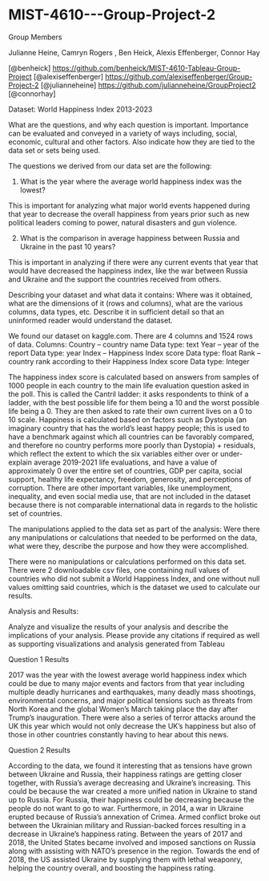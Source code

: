 # MIST-4610---Group-Project-2
Group Members

Julianne Heine, Camryn Rogers , Ben Heick, Alexis Effenberger, Connor Hay

[@benheick] https://github.com/benheick/MIST-4610-Tableau-Group-Project
[@alexiseffenberger] https://github.com/alexiseffenberger/Group-Project-2
[@julianneheine] https://github.com/julianneheine/GroupProject2
[@connorhay] 

Dataset: World Happiness Index 2013-2023

What are the questions, and why each question is important. Importance can be evaluated and conveyed in a variety of ways including, social, economic, cultural and other factors. Also indicate how they are tied to the data set or sets being used.

The questions we derived from our data set are the following:
1. What is the year where the average world happiness index was the lowest?

This is important for analyzing what major world events happened during that year to decrease the overall happiness from years prior such as new political leaders coming to power, natural disasters and gun violence.

2. What is the comparison in average happiness between Russia and Ukraine in the past 10 years?

This is important in analyzing if there were any current events that year that would have decreased the happiness index, like the war between Russia and Ukraine and the support the countries received from others.

Describing your dataset and what data it contains: Where was it obtained, what are the dimensions of it (rows and columns), what are the various columns, data types, etc. Describe it in sufficient detail so that an uninformed reader would understand the dataset.

We found our dataset on kaggle.com. There are 4 columns and 1524 rows of data.
Columns: Country – country name
  Data type: text
Year – year of the report
  Data type: year
Index – Happiness Index score
  Data type: float
Rank – country rank according to their Happiness Index score
  Data type: Integer

The happiness index score is calculated based on answers from samples of 1000 people in each country to the main life evaluation question asked in the poll. This is called the Cantril ladder: it asks respondents to think of a ladder, with the best possible life for them being a 10 and the worst possible life being a 0. They are then asked to rate their own current lives on a 0 to 10 scale. Happiness is calculated based on factors such as Dystopia (an imaginary country that has the world’s least happy people; this is used to have a benchmark against which all countries can be favorably compared, and therefore no country performs more poorly than Dystopia) + residuals, which reflect the extent to which the six variables either over or under-explain average 2019-2021 life evaluations, and have a value of approximately 0 over the entire set of countries, GDP per capita, social support, healthy life expectancy, freedom, generosity, and perceptions of corruption. There are other important variables, like unemployment, inequality, and even social media use, that are not included in the dataset because there is not comparable international data in regards to the holistic set of countries.

The manipulations applied to the data set as part of the analysis:
Were there any manipulations or calculations that needed to be performed on the data, what were they, describe the purpose and how they were accomplished.

There were no manipulations or calculations performed on this data set. There were 2 downloadable csv files, one containing null values of countries who did not submit a World Happiness Index, and one without null values omitting said countries, which is the dataset we used to calculate our results.

Analysis and Results:

Analyze and visualize the results of your analysis and describe the implications of your analysis. Please provide any citations if required as well as supporting visualizations and analysis generated from Tableau

Question 1 Results

2017 was the year with the lowest average world happiness index which could be due to many major events and factors from that year including multiple deadly hurricanes and earthquakes, many deadly mass shootings, environmental concerns, and major political tensions such as threats from North Korea and the global Women’s March taking place the day after Trump’s inauguration. There were also a series of terror attacks around the UK this year which would not only decrease the UK’s happiness but also of those in other countries constantly having to hear about this news.

Question 2 Results

According to the data, we found it interesting that as tensions have grown between Ukraine and Russia, their happiness ratings are getting closer together, with Russia’s average decreasing and Ukraine’s increasing. This could be because the war created a more unified nation in Ukraine to stand up to Russia. For Russia, their happiness could be decreasing because the people do not want to go to war. Furthermore, in 2014, a war in Ukraine erupted because of Russia’s annexation of Crimea. Armed conflict broke out between the Ukrainian military and Russian-backed forces resulting in a decrease in Ukraine’s happiness rating. Between the years of 2017 and 2018, the United States became involved and imposed sanctions on Russia along with assisting with NATO’s presence in the region. Towards the end of 2018, the US assisted Ukraine by supplying them with lethal weaponry, helping the country overall, and boosting the happiness rating.
